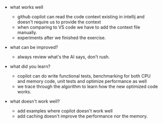 - what works well
  - github copilot can read the code context existing in intellij and doesn't require us to provide the context
  - when comparing to VS code we have to add the context file manually.
  - experiments after we finished the exercise.

    
- what can be improved?
  - always review what's the AI says, don't rush.

    
- what did you learn?
  - copilot can do write functional tests, benchmarking for both CPU and memory code, unit tests and optimize performance as well
  - we trace through the algorithm to learn how the new optimized code works.


- what doesn't work well?
  - add examples where copilot doesn't work well
  - add caching doesn't improve the performance nor the memory.